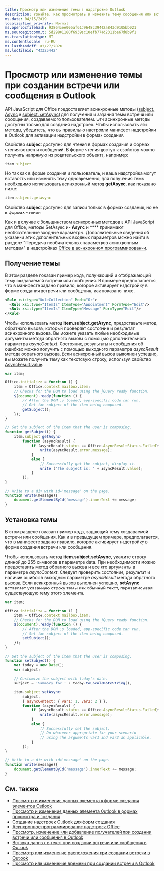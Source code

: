 ```yaml
---
title: Просмотр или изменение темы в надстройке Outlook
description: Узнайте, как просмотреть и изменить тему сообщения или встречи в надстройке Outlook.
ms.date: 04/15/2019
localization_priority: Normal
ms.openlocfilehash: 93864aee005af61d9648c39402a843d9105bb021
ms.sourcegitcommit: 5d29801180f6939ec10efb778d2311be67d8b9f1
ms.translationtype: MT
ms.contentlocale: ru-RU
ms.lasthandoff: 02/27/2020
ms.locfileid: "42325442"
---
```

# <a name="get-or-set-the-subject-when-composing-an-appointment-or-message-in-outlook"></a>Просмотр или изменение темы при создании встречи или сообщения в Outlook

API JavaScript для Office предоставляет асинхронные методы ([subject. Async](/javascript/api/outlook/office.Subject#getasync-options--callback-) и [subject. setAsync](/javascript/api/outlook/office.Subject#setasync-subject--options--callback-)) для получения и задания темы встречи или сообщения, создаваемого пользователем. Эти асинхронные методы доступны только для создания надстроек. Чтобы использовать эти методы, убедитесь, что вы правильно настроили манифест надстройки в Outlook для активации надстройки в формах создания.

Свойство **subject** доступно для чтения в формах создания и формах чтения встреч и сообщений. В форме чтения доступ к свойству можно получить напрямую из родительского объекта, например:

```js
item.subject
```

Но так как в форме создания и пользователь, и ваша надстройка могут вставлять или изменять тему одновременно, для получения темы необходимо использовать асинхронный метод **getAsync**, как показано ниже:

```js
item.subject.getAsync
```

Свойство **subject** доступно для записи только в формах создания, но не в формах чтения.

Как и в случае с большинством асинхронных методов в API JavaScript для Office, методы SetAsync и- **Async** и **** принимают необязательные входные параметры. Дополнительные сведения об указании этих дополнительных входных параметров можно найти в разделе "Передача необязательных параметров асинхронным методам" в надстройках [Office в асинхронном программировании](../develop/asynchronous-programming-in-office-add-ins.md).


## <a name="get-the-subject"></a>Получение темы

В этом разделе показан пример кода, получающий и отображающий тему создаваемой встречи или сообщения. В примере предполагается, что в манифесте задано правило, которое активирует надстройку в форме создания встречи или сообщения, как показано ниже.


```XML
<Rule xsi:type="RuleCollection" Mode="Or">
  <Rule xsi:type="ItemIs" ItemType="Appointment" FormType="Edit"/>
  <Rule xsi:type="ItemIs" ItemType="Message" FormType="Edit"/>
</Rule>

```

Чтобы использовать метод **item.subject.getAsync**, предоставьте метод обратного вызова, который проверяет состояние и результат асинхронного вызова. Вы можете указать любые необходимые аргументы метода обратного вызова с помощью дополнительного параметра  _asyncContext_. Состояние, результаты и сообщения об ошибках можно получить с помощью выходного параметра _asyncResult_ метода обратного вызова. Если асинхронный вызов выполнен успешно, вы можете получить тему как текстовую строку, используя свойство [AsyncResult.value](/javascript/api/office/office.asyncresult#value).


```js
var item;

Office.initialize = function () {
    item = Office.context.mailbox.item;
    // Checks for the DOM to load using the jQuery ready function.
    $(document).ready(function () {
        // After the DOM is loaded, app-specific code can run.
        // Get the subject of the item being composed.
        getSubject();
    });
}

// Get the subject of the item that the user is composing.
function getSubject() {
    item.subject.getAsync(
        function (asyncResult) {
            if (asyncResult.status == Office.AsyncResultStatus.Failed){
                write(asyncResult.error.message);
            }
            else {
                // Successfully got the subject, display it.
                write ('The subject is: ' + asyncResult.value);
            }
        });
}

// Write to a div with id='message' on the page.
function write(message){
    document.getElementById('message').innerText += message; 
}
```


## <a name="set-the-subject"></a>Установка темы


В этом разделе показан пример кода, задающий тему создаваемой встречи или сообщения. Как и в предыдущем примере, предполагается, что в манифесте задано правило, которое активирует надстройку в форме создания встречи или сообщения.

Чтобы использовать метод **item.subject.setAsync**, укажите строку длиной до 255 символов в параметре data. При необходимости можно предоставить метод обратного вызова и все его аргументы в параметре _asyncContext_. Следует проверить состояние, результат и наличие ошибок в выходном параметре _asyncResult_ метода обратного вызова. Если асинхронный вызов выполнен успешно, **setAsync** вставляет указанную строку темы как обычный текст, перезаписывая существующую тему этого элемента.

```js
var item;

Office.initialize = function () {
    item = Office.context.mailbox.item;
    // Checks for the DOM to load using the jQuery ready function.
    $(document).ready(function () {
        // After the DOM is loaded, app-specific code can run.
        // Set the subject of the item being composed.
        setSubject();
    });
}

// Set the subject of the item that the user is composing.
function setSubject() {
    var today = new Date();
    var subject;

    // Customize the subject with today's date.
    subject = 'Summary for ' + today.toLocaleDateString();

    item.subject.setAsync(
        subject,
        { asyncContext: { var1: 1, var2: 2 } },
        function (asyncResult) {
            if (asyncResult.status == Office.AsyncResultStatus.Failed){
                write(asyncResult.error.message);
            }
            else {
                // Successfully set the subject.
                // Do whatever appropriate for your scenario
                // using the arguments var1 and var2 as applicable.
            }
        });
}

// Write to a div with id='message' on the page.
function write(message){
    document.getElementById('message').innerText += message; 
}
```


## <a name="see-also"></a>См. также

- [Просмотр и изменение данных элемента в форме создания элементов Outlook](get-and-set-item-data-in-a-compose-form.md)   
- [Просмотр и изменение данных элемента Outlook в формах просмотра и создания](item-data.md)    
- [Создание надстроек Outlook для форм создания](compose-scenario.md)    
- [Асинхронное программирование надстроек Office](../develop/asynchronous-programming-in-office-add-ins.md)
- [Просмотр, изменение или добавление получателей при создании встречи или сообщения в Outlook](get-set-or-add-recipients.md)  
- [Вставка данных в текст при создании встречи или сообщения в Outlook](insert-data-in-the-body.md)   
- [Просмотр или изменение расположения при создании встречи в Outlook](get-or-set-the-location-of-an-appointment.md) 
- [Просмотр или изменение времени при создании встречи в Outlook](get-or-set-the-time-of-an-appointment.md)
    
